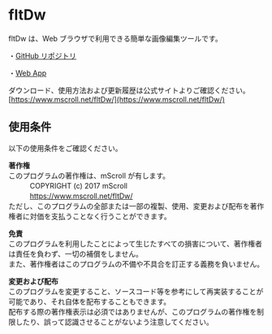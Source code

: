 ﻿# fltDw  
fltDw は、Web ブラウザで利用できる簡単な画像編集ツールです。  
  
・[GitHub リポジトリ](https://github.com/mScroll/fltDw)  
  
・[Web App](https://www.mscroll.net/fltDw/webapp/)  
  
ダウンロード、使用方法および更新履歴は公式サイトよりご確認ください。  
[https://www.mscroll.net/fltDw/](https://www.mscroll.net/fltDw/)  
  
## 使用条件  
以下の使用条件をご確認ください。  
  
__著作権__  
このプログラムの著作権は、mScroll が有します。  
　　　COPYRIGHT (c) 2017 mScroll  
　　　https://www.mscroll.net/fltDw/  
ただし、このプログラムの全部または一部の複製、使用、変更および配布を著作権者に対価を支払うことなく行うことができます。  
  
__免責__  
このプログラムを利用したことによって生じたすべての損害について、著作権者は責任を負わず、一切の補償をしません。  
また、著作権者はこのプログラムの不備や不具合を訂正する義務を負いません。  
  
__変更および配布__  
このプログラムを変更すること、ソースコード等を参考にして再実装することが可能であり、それ自体を配布することもできます。  
配布する際の著作権表示は必須ではありませんが、このプログラムの著作権を制限したり、誤って認識させることがないよう注意してください。